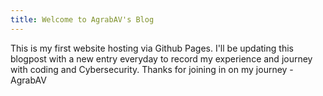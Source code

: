 ```yaml
---
title: Welcome to AgrabAV's Blog
---
```

This is my first website hosting via Github Pages.
I'll be updating this blogpost with a new entry everyday to record my experience and journey with coding and Cybersecurity.
Thanks for joining in on my journey 
-AgrabAV
